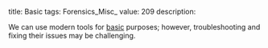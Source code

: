 title: Basic
tags: Forensics_Misc_
value: 209
description: <p>We can use modern tools for <a href="/tasks/basic_79b97eee68e37fe527091d166511ae84c361b24f.txz">basic</a> purposes; however, troubleshooting and fixing their issues may be challenging.</p>
